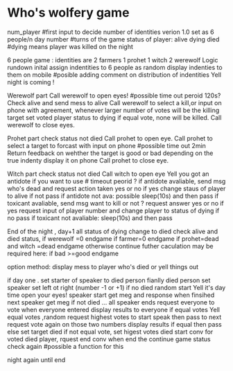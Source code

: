 # Who's wolfery game
num_player   #first input to decide number of identities verion 1.0 set as 6 people/n
day number   #turns of the game
status of player: alive dying died    #dying means player was killed on the night

6 people game : identities are 2 farmers 1 prohet 1 witch 2 werewolf
Logic rundown
inital
assign indentities to 6 people as random
display indenties to them on mobile #posible adding comment on distribution of indentities
Yell night is coming !

Werewolf part
Call werewolf to open eyes! #possible time out peroid 120s?
Check alive and send mess to alive
Call werewolf to select a kill,or input on phone with agreement, whenever larger number of votes will be the killing target
set voted player status to dying
if equal vote, none will be killed.
Call werewolf to close eyes.

Prohet part
check status not died
Call prohet to open eye.
Call prohet to select a target to forcast with input on phone #possible time out 2min
Return feedback on wehther the target is good or bad depending on the true indenty display it on phone
Call prohet to close eye.

Witch part
check status not died
Call witch to open eye
Yell you got an antidote if you want to use  # timeout peorid ?
if antidote avaliable, send msg who's dead and request action taken yes or no
   if yes change staus of player to alive   if not pass
if antidote not ava: possible sleep(10s) and then pass
if toxicant avaliable, send msg want to kill or not ? request answer yes or no
   if yes request input of player number and change player to status of dying 
   if no pass
if toxicant not avaliable: sleep(10s) and then pass

End of the night , day+1
all status of dying change to died
check alive and died status, if werewolf =0 endgame if farmer=0 endgame if prohet=dead and witch =dead endgame otherwise continue
futher caculation may be required here: if bad >=good endgame

option method: display mess to player who's died or yell things out

if day one . set starter of speaker to died person
fianlly died person set speaker set left ot right (number -1 or +1)
if no died random start
Yell it's day time open your eyes!
speaker start get meg and response when finsihed 
next speaker get meg if not died ...
all speaker ends request everyone to vote
when everyone entered display results to everyone 
if equal votes 
Yell equal votes ,random request highest votes to start speak then pass to next
request vote again on those two numbers
display results if equal then pass else set target died
if not equal vote, set higest votes died
start conv for voted died player, rquest end conv when end the continue
game status check again #possible a function for this 

night again until end 

